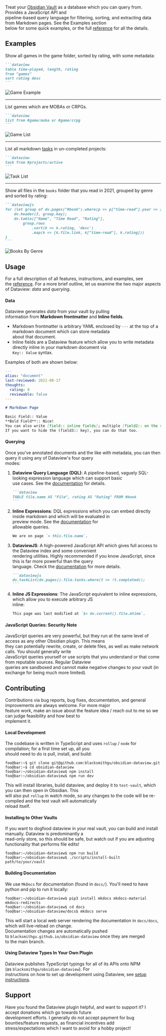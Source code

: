 Treat your [Obsidian Vault](https://obsidian.md/) as a database which you can query from. Provides a JavaScript API and  
pipeline-based query language for filtering, sorting, and extracting data from Markdown pages. See the Examples section  
below for some quick examples, or the full [reference](https://blacksmithgu.github.io/obsidian-dataview/) for all the details.

## Examples

Show all games in the game folder, sorted by rating, with some metadata:

````markdown
```dataview
table time-played, length, rating
from "games"
sort rating desc
```
````

![Game Example](https://raw.githubusercontent.com/blacksmithgu/obsidian-dataview/HEAD/docs/docs/assets/game.png)

---

List games which are MOBAs or CRPGs.

````markdown
```dataview
list from #game/moba or #game/crpg
```
````

![Game List](https://raw.githubusercontent.com/blacksmithgu/obsidian-dataview/HEAD/docs/docs/assets/game-list.png)

---

List all markdown [tasks](https://blacksmithgu.github.io/obsidian-dataview/data-annotation/#tasks) in un-completed projects:

````markdown
```dataview
task from #projects/active
```
````

![Task List](https://raw.githubusercontent.com/blacksmithgu/obsidian-dataview/HEAD/docs/docs/assets/project-task.png)

---

Show all files in the `books` folder that you read in 2021, grouped by genre and sorted by rating:

````markdown
```dataviewjs
for (let group of dv.pages("#book").where(p => p["time-read"].year == 2021).groupBy(p => p.genre)) {
	dv.header(3, group.key);
	dv.table(["Name", "Time Read", "Rating"],
		group.rows
			.sort(k => k.rating, 'desc')
			.map(k => [k.file.link, k["time-read"], k.rating]))
}
```
````

![Books By Genre](https://raw.githubusercontent.com/blacksmithgu/obsidian-dataview/HEAD/docs/docs/assets/books-by-genre.png)

## Usage

For a full description of all features, instructions, and examples, see the [reference](https://blacksmithgu.github.io/obsidian-dataview/). For a more brief outline, let us examine the two major aspects of Dataview: _data_ and _querying_.

#### **Data**

Dataview generates _data_ from your vault by pulling  
information from **Markdown frontmatter** and **Inline fields**.

- Markdown frontmatter is arbitrary YAML enclosed by `---` at the top of a markdown document which can store metadata  
    about that document.
- Inline fields are a Dataview feature which allow you to write metadata directly inline in your markdown document via  
    `Key:: Value` syntax.

Examples of both are shown below:

```yaml
---
alias: "document"
last-reviewed: 2021-08-17
thoughts:
  rating: 8
  reviewable: false
---
```

```markdown
# Markdown Page

Basic Field:: Value
**Bold Field**:: Nice!
You can also write [field:: inline fields]; multiple [field2:: on the same line].
If you want to hide the (field3:: key), you can do that too.
```

#### **Querying**

Once you've annotated documents and the like with metadata, you can then query it using any of Dataview's four query  
modes:

1. **Dataview Query Language (DQL)**: A pipeline-based, vaguely SQL-looking expression language which can support basic  
    use cases. See the [documentation](https://blacksmithgu.github.io/obsidian-dataview/query/queries/) for details.
    
    ````markdown
    ```dataview
    TABLE file.name AS "File", rating AS "Rating" FROM #book
    ```
    ````
    
2. **Inline Expressions**: DQL expressions which you can embed directly inside markdown and which will be evaluated in  
    preview mode. See the [documentation](https://blacksmithgu.github.io/obsidian-dataview/reference/expressions/) for  
    allowable queries.
    
    ```markdown
    We are on page `= this.file.name`.
    ```
    
3. **DataviewJS**: A high-powered JavaScript API which gives full access to the Dataview index and some convenient  
    rendering utilities. Highly recommended if you know JavaScript, since this is far more powerful than the query  
    language. Check the [documentation](https://blacksmithgu.github.io/obsidian-dataview/api/intro/) for more details.
    
    ````markdown
    ```dataviewjs
    dv.taskList(dv.pages().file.tasks.where(t => !t.completed));
    ```
    ````
    
4. **Inline JS Expressions**: The JavaScript equivalent to inline expressions, which allow you to execute arbitrary JS  
    inline:
    
    ```markdown
    This page was last modified at `$= dv.current().file.mtime`.
    ```
    

#### JavaScript Queries: Security Note

JavaScript queries are very powerful, but they run at the same level of access as any other Obsidian plugin. This means  
they can potentially rewrite, create, or delete files, as well as make network calls. You should generally write  
JavaScript queries yourself or use scripts that you understand or that come from reputable sources. Regular Dataview  
queries are sandboxed and cannot make negative changes to your vault (in exchange for being much more limited).

## Contributing

Contributions via bug reports, bug fixes, documentation, and general improvements are always welcome. For more major  
feature work, make an issue about the feature idea / reach out to me so we can judge feasibility and how best to  
implement it.

#### Local Development

The codebase is written in TypeScript and uses `rollup` / `node` for compilation; for a first time set up, all you  
should need to do is pull, install, and build:

```console
foo@bar:~$ git clone git@github.com:blacksmithgu/obsidian-dataview.git
foo@bar:~$ cd obsidian-dataview
foo@bar:~/obsidian-dataview$ npm install
foo@bar:~/obsidian-dataview$ npm run dev
```

This will install libraries, build dataview, and deploy it to `test-vault`, which you can then open in Obsidian. This  
will also put `rollup` in watch mode, so any changes to the code will be re-compiled and the test vault will automatically  
reload itself.

#### Installing to Other Vaults

If you want to dogfood dataview in your real vault, you can build and install manually. Dataview is predominantly a  
read-only store, so this should be safe, but watch out if you are adjusting functionality that performs file edits!

```console
foo@bar:~/obsidian-dataview$ npm run build
foo@bar:~/obsidian-dataview$ ./scripts/install-built path/to/your/vault
```

#### Building Documentation

We use `MkDocs` for documentation (found in `docs/`). You'll need to have python and pip to run it locally:

```console
foo@bar:~/obsidian-dataview$ pip3 install mkdocs mkdocs-material mkdocs-redirects
foo@bar:~/obsidian-dataview$ cd docs
foo@bar:~/obsidian-dataview/docs$ mkdocs serve
```

This will start a local web server rendering the documentation in `docs/docs`, which will live-reload on change.  
Documentation changes are automatically pushed to `blacksmithgu.github.io/obsidian-dataview` once they are merged  
to the main branch.

#### Using Dataview Types In Your Own Plugin

Dataview publishes TypeScript typings for all of its APIs onto NPM (as `blacksmithgu/obsidian-dataview`). For  
instructions on how to set up development using Dataview, see [setup instructions](https://blacksmithgu.github.io/obsidian-dataview/plugin/develop-against-dataview/).

## Support

Have you found the Dataview plugin helpful, and want to support it? I accept donations which go towards future  
development efforts. I generally do not accept payment for bug bounties/feature requests, as financial incentives add  
stress/expectations which I want to avoid for a hobby project!